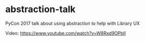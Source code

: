 # abstraction-talk
PyCon 2017 talk about using abstraction to help with Library UX

Video: https://www.youtube.com/watch?v=W8Rxd9OPblI
